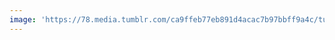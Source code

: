 ```yaml
---
image: 'https://78.media.tumblr.com/ca9ffeb77eb891d4acac7b97bbff9a4c/tumblr_p9jd0f7Vln1tbdx3so1_1280.jpg'
---
```

